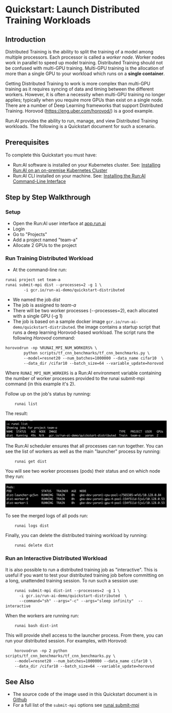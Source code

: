 # Quickstart: Launch Distributed Training Workloads

## Introduction

Distributed Training is the ability to split the training of a model among multiple processors. Each processor is called a _worker node_. Worker nodes work in parallel to speed up model training. Distributed Training should not be confused with multi-GPU training. Multi-GPU training is the allocation of more than a single GPU to your workload which runs on a __single container__.

Getting Distributed Training to work is more complex than multi-GPU training as it requires syncing of data and timing between the different workers. However, it is often a necessity when multi-GPU training no longer applies; typically when you require more GPUs than exist on a single node. There are a number of Deep Learning frameworks that support Distributed Training. Horovod (<https://eng.uber.com/horovod/>) is a good example.

Run:AI provides the ability to run, manage, and view Distributed Training workloads. The following is a Quickstart document for such a scenario.

## Prerequisites

To complete this Quickstart you must have:

*   Run:AI software is installed on your Kubernetes cluster. See: [Installing Run:AI on an on-premise Kubernetes Cluster](../../Administrator/Cluster-Setup/cluster-install.md)
*   Run:AI CLI installed on your machine. See: [Installing the Run:AI Command-Line Interface](../../Administrator/Researcher-Setup/cli-install.md)

## Step by Step Walkthrough

### Setup

*   Open the Run:AI user interface at [app.run.ai](https://app.run.ai)
*   Login
*   Go to "Projects"
*   Add a project named "team-a"
*   Allocate 2 GPUs to the project

### Run Training Distributed Workload

*   At the command-line run:

``` shell
runai project set team-a 
runai submit-mpi dist --processes=2 -g 1 \
        -i gcr.io/run-ai-demo/quickstart-distributed 
```

*   We named the job _dist_
*   The job is assigned to _team-a_
*   There will be two worker processes (--processes=2), each allocated with a single GPU (-g 1)
*   The job is based on a sample docker image ``gcr.io/run-ai-demo/quickstart-distributed``. the image contains a startup script that runs a deep learning Horovod-based workload. The script runs the following _Horovod_ command:

``` shell
horovodrun -np %RUNAI_MPI_NUM_WORKERS% \
        python scripts/tf_cnn_benchmarks/tf_cnn_benchmarks.py \
        --model=resnet20 --num_batches=1000000 --data_name cifar10  \
        --data_dir /cifar10 --batch_size=64 --variable_update=horovod
```

Where ``RUNAI_MPI_NUM_WORKERS`` is a Run:AI environment variable containing the number of worker processes provided to the runai submit-mpi command (in this example it's 2).

Follow up on the job's status by running:

        runai list

The result:

![mceclip11.png](img/mceclip11.png)

The Run:AI scheduler ensures that all processes can run together. You can see the list of workers as well as the main "launcher" process by running:

        runai get dist

You will see two worker processes (pods) their status and on which node they run:

![mceclip12.png](img/mceclip12.png)

To see the merged logs of all pods run:

        runai logs dist

Finally, you can delete the distributed training workload by running:

        runai delete dist

### Run an Interactive Distributed Workload

It is also possible to run a distributed training job as "interactive". This is useful if you want to test your distributed training job before committing on a long, unattended training session. To run such a session use:

        runai submit-mpi dist-int --processes=2 -g 1 \ 
          -i gcr.io/run-ai-demo/quickstart-distributed  \
          --command="sh" --args="-c" --args="sleep infinity"  --interactive

When the workers are running run:

        runai bash dist-int

This will provide shell access to the launcher process. From there, you can run your distributed session. For examples, with Horovod:

        horovodrun -np 2 python scripts/tf_cnn_benchmarks/tf_cnn_benchmarks.py \
        --model=resnet20 --num_batches=1000000 --data_name cifar10 \
        --data_dir /cifar10 --batch_size=64 --variable_update=horovod

## See Also

*   The source code of the image used in this Quickstart document is in [Github](https://github.com/run-ai/docs/tree/master/quickstart/distributed)
*   For a full list of the ``submit-mpi`` options see [runai submit-mpi](../cli-reference/runai-submit-mpi.md)
